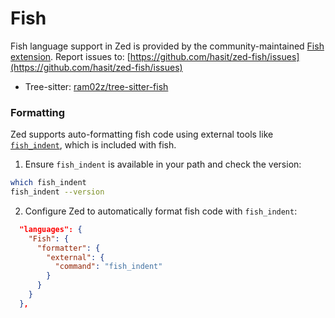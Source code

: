 # Fish

Fish language support in Zed is provided by the community-maintained [Fish extension](https://github.com/hasit/zed-fish).
Report issues to: [https://github.com/hasit/zed-fish/issues](https://github.com/hasit/zed-fish/issues)

- Tree-sitter: [ram02z/tree-sitter-fish](https://github.com/ram02z/tree-sitter-fish)

### Formatting

Zed supports auto-formatting fish code using external tools like [`fish_indent`](https://fishshell.com/docs/current/cmds/fish_indent.html), which is included with fish.

1. Ensure `fish_indent` is available in your path and check the version:

```sh
which fish_indent
fish_indent --version
```

2. Configure Zed to automatically format fish code with `fish_indent`:

```json
  "languages": {
    "Fish": {
      "formatter": {
        "external": {
          "command": "fish_indent"
        }
      }
    }
  },
```
